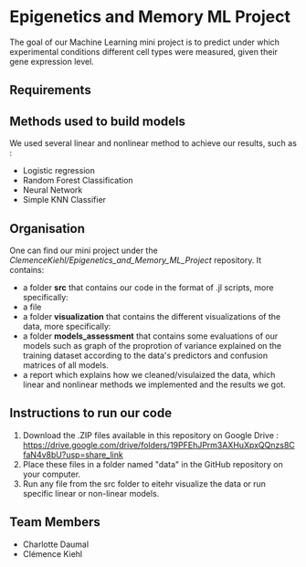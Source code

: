 # Epigenetics and Memory ML Project
The goal of our Machine Learning mini project is to predict under which experimental conditions different cell types were measured, given their gene expression level.

## Requirements



## Methods used to build models

We used several linear and nonlinear method to achieve our results, such as :

* Logistic regression
* Random Forest Classification
* Neural Network
* Simple KNN Classifier

## Organisation

One can find our mini project under the *ClemenceKiehl/Epigenetics_and_Memory_ML_Project* repository. It contains:

* a folder **src** that contains our code in the format of .jl scripts, more specifically:
 * a file
* a folder **visualization** that contains the different visualizations of the data, more specifically:
* a folder **models_assessment** that contains some evaluations of our models such as graph of the proprotion of variance explained on the training dataset according to the data's predictors and confusion matrices of all models.
* a report which explains how we cleaned/visulaized the data, which linear and nonlinear methods we implemented and the results we got.

## Instructions to run our code

1. Download the .ZIP files available in this repository on Google Drive : https://drive.google.com/drive/folders/19PFEhJPrm3AXHuXpxQQnzs8CfaN4v8bU?usp=share_link
2. Place these files in a folder named "data" in the GitHub repository on your computer.
3. Run any file from the src folder to eitehr visualize the data or run specific linear or non-linear models.

## Team Members

* Charlotte Daumal
* Clémence Kiehl
